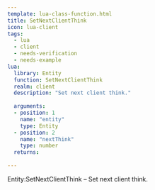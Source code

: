 ```yaml
---
template: lua-class-function.html
title: SetNextClientThink
icon: lua-client
tags:
  - lua
  - client
  - needs-verification
  - needs-example
lua:
  library: Entity
  function: SetNextClientThink
  realm: client
  description: "Set next client think."
  
  arguments:
  - position: 1
    name: "entity"
    type: Entity
  - position: 2
    name: "nextThink"
    type: number
  returns:
    
---
```


<div class="lua__search__keywords">
Entity:SetNextClientThink &#x2013; Set next client think.
</div>
